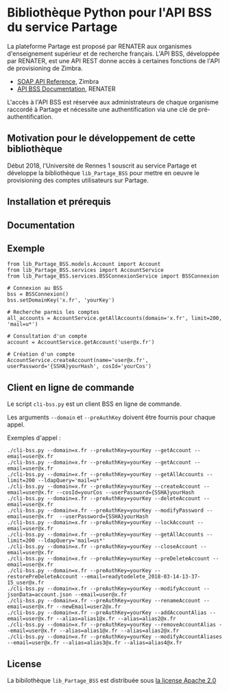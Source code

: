 # Bibliothèque Python pour l'API BSS du service Partage

La plateforme Partage est proposé par RENATER aux organismes 
d'enseignement supérieur et de recherche français. L'API BSS, 
développée par RENATER, est une API REST donne accès à certaines 
fonctions de l'API de provisioning de Zimbra.
* [SOAP API Reference](https://wiki.zimbra.com/wiki/SOAP_API_Reference_Material_Beginning_with_ZCS_8), Zimbra
* [API BSS Documentation](https://dashboard.partage.renater.fr/api_bss_documentation.html), RENATER

L'accès à l'API BSS est réservée aux administrateurs de chaque organisme raccordé à 
Partage et nécessite une authentification via une clé de pré-authentification.

## Motivation pour le développement de cette bibliothèque

Début 2018, l'Université de Rennes 1 souscrit au service Partage et développe la 
bibliothèque `lib_Partage_BSS` pour mettre en oeuvre le provisioning des comptes utilisateurs sur Partage. 

## Installation et prérequis

## Documentation

## Exemple

```
from lib_Partage_BSS.models.Account import Account
from lib_Partage_BSS.services import AccountService
from lib_Partage_BSS.services.BSSConnexionService import BSSConnexion

# Connexion au BSS
bss = BSSConnexion()
bss.setDomainKey('x.fr', 'yourKey')

# Recherche parmis les comptes
all_accounts = AccountService.getAllAccounts(domain='x.fr', limit=200, 'mail=u*')

# Consultation d'un compte
account = AccountService.getAccount('user@x.fr')

# Création d'un compte
AccountService.createAccount(name='user@x.fr', userPassword='{SSHA}yourHash', cosId='yourCos')
```

## Client en ligne de commande
Le script `cli-bss.py` est un client BSS en ligne de commande.

Les arguments `--domain` et `--preAuthKey` doivent être fournis pour chaque appel.

Exemples d'appel :
```
./cli-bss.py --domain=x.fr --preAuthKey=yourKey --getAccount --email=user@x.fr
./cli-bss.py --domain=x.fr --preAuthKey=yourKey --getAccount --email=user@x.fr
./cli-bss.py --domain=x.fr --preAuthKey=yourKey --getAllAccounts --limit=200 --ldapQuery='mail=u*'
./cli-bss.py --domain=x.fr --preAuthKey=yourKey --createAccount --email=user@x.fr --cosId=yourCos --userPassword={SSHA}yourHash
./cli-bss.py --domain=x.fr --preAuthKey=yourKey --deleteAccount --email=user@x.fr
./cli-bss.py --domain=x.fr --preAuthKey=yourKey --modifyPassword --email=user@x.fr  --userPassword={SSHA}yourHash
./cli-bss.py --domain=x.fr --preAuthKey=yourKey --lockAccount --email=user@x.fr
./cli-bss.py --domain=x.fr --preAuthKey=yourKey --getAllAccounts --limit=200 --ldapQuery='mail=us*'
./cli-bss.py --domain=x.fr --preAuthKey=yourKey --closeAccount --email=user@x.fr
./cli-bss.py --domain=x.fr --preAuthKey=yourKey --preDeleteAccount --email=user@x.fr
./cli-bss.py --domain=x.fr --preAuthKey=yourKey --restorePreDeleteAccount --email=readytodelete_2018-03-14-13-37-15_user@x.fr
./cli-bss.py --domain=x.fr --preAuthKey=yourKey --modifyAccount --jsonData=account.json --email=user@x.fr
./cli-bss.py --domain=x.fr --preAuthKey=yourKey --renameAccount --email=user@x.fr --newEmail=user2@x.fr
./cli-bss.py --domain=x.fr --preAuthKey=yourKey --addAccountAlias --email=user@x.fr --alias=alias1@x.fr --alias=alias2@x.fr
./cli-bss.py --domain=x.fr --preAuthKey=yourKey --removeAccountAlias --email=user@x.fr --alias=alias1@x.fr --alias=alias2@x.fr
./cli-bss.py --domain=x.fr --preAuthKey=yourKey --modifyAccountAliases --email=user@x.fr --alias=alias3@x.fr --alias=alias4@x.fr
```

## License

La bibilothèque `lib_Partage_BSS` est distribuée sous [la license Apache 2.0](https://www.apache.org/licenses/)
